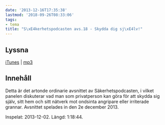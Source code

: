 ```yaml
---
date: '2013-12-16T17:35:38'
lastmod: '2018-09-26T08:33:06'
tags:
- tema
title: "S\xE4kerhetspodcasten avs.18 - Skydda dig sj\xE4lv!"
---
```

## Lyssna

[iTunes](https://itunes.apple.com/se/podcast/sakerhetspodcasten/id576469997?mt=2)  \| [mp3](http://traffic.libsyn.com/sakerhetspodcasten/hemmasakerhet.mp3)

## Innehåll

Detta är det artonde ordinarie avsnittet av Säkerhetspodcasten, i vilket panelen
diskuterar vad man som privatperson kan göra för att skydda sig själv, sitt hem och
sitt nätverk mot ondsinta angripare eller irriterade grannar. Avsnittet spelades
in den 2e december 2013.

Inspelat: 2013-12-02. Längd: 1:18:44.
